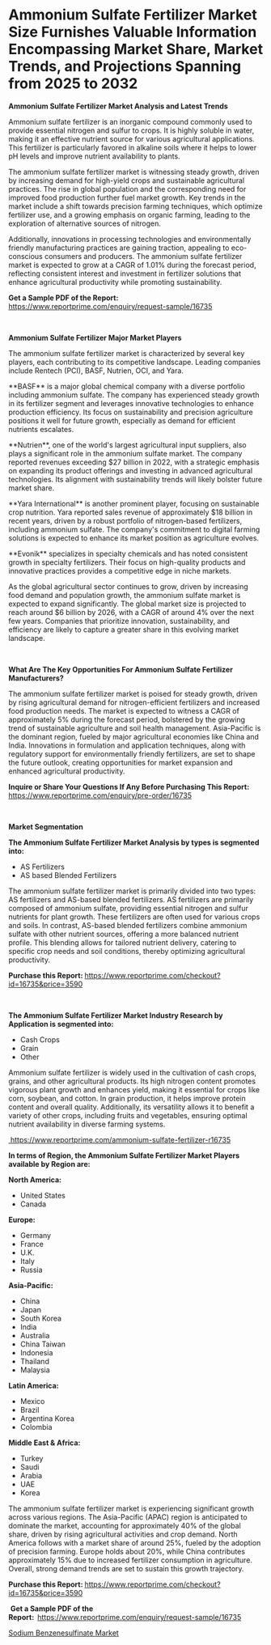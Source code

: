 <p><h1>Ammonium Sulfate Fertilizer Market Size Furnishes Valuable Information Encompassing Market Share, Market Trends, and Projections Spanning from 2025 to 2032</h1></p><p><strong>Ammonium Sulfate Fertilizer Market Analysis and Latest Trends</strong></p>
<p><p>Ammonium sulfate fertilizer is an inorganic compound commonly used to provide essential nitrogen and sulfur to crops. It is highly soluble in water, making it an effective nutrient source for various agricultural applications. This fertilizer is particularly favored in alkaline soils where it helps to lower pH levels and improve nutrient availability to plants.</p><p>The ammonium sulfate fertilizer market is witnessing steady growth, driven by increasing demand for high-yield crops and sustainable agricultural practices. The rise in global population and the corresponding need for improved food production further fuel market growth. Key trends in the market include a shift towards precision farming techniques, which optimize fertilizer use, and a growing emphasis on organic farming, leading to the exploration of alternative sources of nitrogen.</p><p>Additionally, innovations in processing technologies and environmentally friendly manufacturing practices are gaining traction, appealing to eco-conscious consumers and producers. The ammonium sulfate fertilizer market is expected to grow at a CAGR of 1.01% during the forecast period, reflecting consistent interest and investment in fertilizer solutions that enhance agricultural productivity while promoting sustainability.</p></p>
<p><strong>Get a Sample PDF of the Report:&nbsp;</strong> <a href="https://www.reportprime.com/enquiry/request-sample/16735?utm_campaign=3221&utm_medium=2&utm_source=Github&utm_content=ia&utm_term=18032025&utm_id=ammonium-sulfate-fertilizer">https://www.reportprime.com/enquiry/request-sample/16735</a></p>
<p>&nbsp;</p>
<p><strong>Ammonium Sulfate Fertilizer Major Market Players</strong></p>
<p><p>The ammonium sulfate fertilizer market is characterized by several key players, each contributing to its competitive landscape. Leading companies include Rentech (PCI), BASF, Nutrien, OCI, and Yara. </p><p>**BASF** is a major global chemical company with a diverse portfolio including ammonium sulfate. The company has experienced steady growth in its fertilizer segment and leverages innovative technologies to enhance production efficiency. Its focus on sustainability and precision agriculture positions it well for future growth, especially as demand for efficient nutrients escalates.</p><p>**Nutrien**, one of the world's largest agricultural input suppliers, also plays a significant role in the ammonium sulfate market. The company reported revenues exceeding $27 billion in 2022, with a strategic emphasis on expanding its product offerings and investing in advanced agricultural technologies. Its alignment with sustainability trends will likely bolster future market share.</p><p>**Yara International** is another prominent player, focusing on sustainable crop nutrition. Yara reported sales revenue of approximately $18 billion in recent years, driven by a robust portfolio of nitrogen-based fertilizers, including ammonium sulfate. The company's commitment to digital farming solutions is expected to enhance its market position as agriculture evolves.</p><p>**Evonik** specializes in specialty chemicals and has noted consistent growth in specialty fertilizers. Their focus on high-quality products and innovative practices provides a competitive edge in niche markets.</p><p>As the global agricultural sector continues to grow, driven by increasing food demand and population growth, the ammonium sulfate market is expected to expand significantly. The global market size is projected to reach around $6 billion by 2026, with a CAGR of around 4% over the next few years. Companies that prioritize innovation, sustainability, and efficiency are likely to capture a greater share in this evolving market landscape.</p></p>
<p>&nbsp;</p>
<p><strong>What Are The Key Opportunities For Ammonium Sulfate Fertilizer Manufacturers?</strong></p>
<p><p>The ammonium sulfate fertilizer market is poised for steady growth, driven by rising agricultural demand for nitrogen-efficient fertilizers and increased food production needs. The market is expected to witness a CAGR of approximately 5% during the forecast period, bolstered by the growing trend of sustainable agriculture and soil health management. Asia-Pacific is the dominant region, fueled by major agricultural economies like China and India. Innovations in formulation and application techniques, along with regulatory support for environmentally friendly fertilizers, are set to shape the future outlook, creating opportunities for market expansion and enhanced agricultural productivity.</p></p>
<p><strong>Inquire or Share Your Questions If Any Before Purchasing This Report:</strong> <a href="https://www.reportprime.com/enquiry/pre-order/16735?utm_campaign=3221&utm_medium=2&utm_source=Github&utm_content=ia&utm_term=18032025&utm_id=ammonium-sulfate-fertilizer">https://www.reportprime.com/enquiry/pre-order/16735</a></p>
<p>&nbsp;</p>
<p><strong>Market Segmentation</strong></p>
<p><strong>The Ammonium Sulfate Fertilizer Market Analysis by types is segmented into:</strong></p>
<p><ul><li>AS Fertilizers</li><li>AS based Blended Fertilizers</li></ul></p>
<p><p>The ammonium sulfate fertilizer market is primarily divided into two types: AS fertilizers and AS-based blended fertilizers. AS fertilizers are primarily composed of ammonium sulfate, providing essential nitrogen and sulfur nutrients for plant growth. These fertilizers are often used for various crops and soils. In contrast, AS-based blended fertilizers combine ammonium sulfate with other nutrient sources, offering a more balanced nutrient profile. This blending allows for tailored nutrient delivery, catering to specific crop needs and soil conditions, thereby optimizing agricultural productivity.</p></p>
<p><strong>Purchase this Report:&nbsp;</strong><a href="https://www.reportprime.com/checkout?id=16735&price=3590&utm_campaign=3221&utm_medium=2&utm_source=Github&utm_content=ia&utm_term=18032025&utm_id=ammonium-sulfate-fertilizer">https://www.reportprime.com/checkout?id=16735&price=3590</a></p>
<p>&nbsp;</p>
<p><strong>The Ammonium Sulfate Fertilizer Market Industry Research by Application is segmented into:</strong></p>
<p><ul><li>Cash Crops</li><li>Grain</li><li>Other</li></ul></p>
<p><p>Ammonium sulfate fertilizer is widely used in the cultivation of cash crops, grains, and other agricultural products. Its high nitrogen content promotes vigorous plant growth and enhances yield, making it essential for crops like corn, soybean, and cotton. In grain production, it helps improve protein content and overall quality. Additionally, its versatility allows it to benefit a variety of other crops, including fruits and vegetables, ensuring optimal nutrient availability in diverse farming systems.</p></p>
<p><a href="https://www.reportprime.com/ammonium-sulfate-fertilizer-r16735?utm_campaign=3221&utm_medium=2&utm_source=Github&utm_content=ia&utm_term=18032025&utm_id=ammonium-sulfate-fertilizer">&nbsp;https://www.reportprime.com/ammonium-sulfate-fertilizer-r16735</a></p>
<p><strong>In terms of Region, the Ammonium Sulfate Fertilizer Market Players available by Region are:</strong></p>
<p>
    <p> <strong> North America: </strong>
        <ul>
            <li>United States</li>
            <li>Canada</li>
        </ul>
        </p> 
    <p> <strong> Europe: </strong>
        <ul>
            <li>Germany</li>
            <li>France</li>
            <li>U.K.</li>
            <li>Italy</li>
            <li>Russia</li>
        </ul>
        </p> 
    <p> <strong> Asia-Pacific: </strong>
        <ul>
            <li>China</li>
            <li>Japan</li>
            <li>South Korea</li>
            <li>India</li>
            <li>Australia</li>
            <li>China Taiwan</li>
            <li>Indonesia</li>
            <li>Thailand</li>
            <li>Malaysia</li>
        </ul>
        </p> 
    <p> <strong> Latin America: </strong>
        <ul>
            <li>Mexico</li>
            <li>Brazil</li>
            <li>Argentina Korea</li>
            <li>Colombia</li>
        </ul>
        </p> 
    <p> <strong> Middle East & Africa: </strong>
        <ul>
            <li>Turkey</li>
            <li>Saudi</li>
            <li>Arabia</li>
            <li>UAE</li>
            <li>Korea</li>
        </ul>
    </p>
    </p>
<p><p>The ammonium sulfate fertilizer market is experiencing significant growth across various regions. The Asia-Pacific (APAC) region is anticipated to dominate the market, accounting for approximately 40% of the global share, driven by rising agricultural activities and crop demand. North America follows with a market share of around 25%, fueled by the adoption of precision farming. Europe holds about 20%, while China contributes approximately 15% due to increased fertilizer consumption in agriculture. Overall, strong demand trends are set to sustain this growth trajectory.</p></p>
<p><strong>Purchase this Report: </strong><a href="https://www.reportprime.com/checkout?id=16735&price=3590&utm_campaign=3221&utm_medium=2&utm_source=Github&utm_content=ia&utm_term=18032025&utm_id=ammonium-sulfate-fertilizer">https://www.reportprime.com/checkout?id=16735&price=3590</a></p>
<p>&nbsp;<strong>Get a Sample PDF of the Report:&nbsp;&nbsp;</strong><a href="https://www.reportprime.com/enquiry/request-sample/16735?utm_campaign=3221&utm_medium=2&utm_source=Github&utm_content=ia&utm_term=18032025&utm_id=ammonium-sulfate-fertilizer">https://www.reportprime.com/enquiry/request-sample/16735</a></p>
<p><strong></strong></p>
<p><p><a href="https://github.com/zurubting/Market-Research-Report-List-1/blob/main/sodium-benzenesulfinate-market.md?utm_campaign=3221&utm_medium=2&utm_source=Github&utm_content=ia&utm_term=18032025&utm_id=ammonium-sulfate-fertilizer">Sodium Benzenesulfinate Market</a></p></p>
